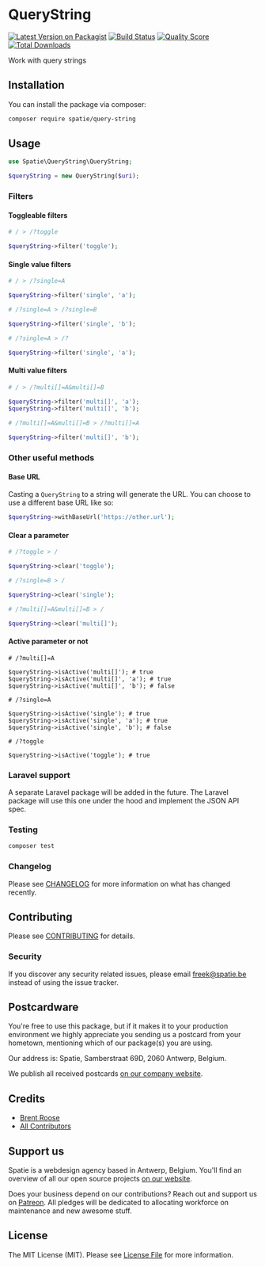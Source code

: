 # QueryString

[![Latest Version on Packagist](https://img.shields.io/packagist/v/spatie/query-filter.svg?style=flat-square)](https://packagist.org/packages/spatie/:package_name)
[![Build Status](https://img.shields.io/travis/spatie/query-filter/master.svg?style=flat-square)](https://travis-ci.org/spatie/:package_name)
[![Quality Score](https://img.shields.io/scrutinizer/g/spatie/query-filter.svg?style=flat-square)](https://scrutinizer-ci.com/g/spatie/:package_name)
[![Total Downloads](https://img.shields.io/packagist/dt/spatie/query-filter.svg?style=flat-square)](https://packagist.org/packages/spatie/:package_name)

Work with query strings

## Installation

You can install the package via composer:

```bash
composer require spatie/query-string
```

## Usage

``` php
use Spatie\QueryString\QueryString;

$queryString = new QueryString($uri);
```

### Filters

#### Toggleable filters

```php
# / > /?toggle

$queryString->filter('toggle');
```

#### Single value filters

```php
# / > /?single=A

$queryString->filter('single', 'a');
```

```php
# /?single=A > /?single=B

$queryString->filter('single', 'b');
```

```php
# /?single=A > /?

$queryString->filter('single', 'a');
```

#### Multi value filters

```php
# / > /?multi[]=A&multi[]=B

$queryString->filter('multi[]', 'a');
$queryString->filter('multi[]', 'b');
```

```php
# /?multi[]=A&multi[]=B > /?multi[]=A

$queryString->filter('multi[]', 'b');
```

### Other useful methods


#### Base URL

Casting a `QueryString` to a string will generate the URL. 
You can choose to use a different base URL like so:

```php
$queryString->withBaseUrl('https://other.url');
```

#### Clear a parameter

```php
# /?toggle > /

$queryString->clear('toggle');
```

```php
# /?single=B > /

$queryString->clear('single');
```

```php
# /?multi[]=A&multi[]=B > /

$queryString->clear('multi[]');
```

#### Active parameter or not

```
# /?multi[]=A

$queryString->isActive('multi[]'); # true
$queryString->isActive('multi[]', 'a'); # true
$queryString->isActive('multi[]', 'b'); # false
```

```
# /?single=A

$queryString->isActive('single'); # true
$queryString->isActive('single', 'a'); # true
$queryString->isActive('single', 'b'); # false
```

```
# /?toggle

$queryString->isActive('toggle'); # true
```

### Laravel support

A separate Laravel package will be added in the future.
The Laravel package will use this one under the hood and implement the JSON API spec.

### Testing

``` bash
composer test
```

### Changelog

Please see [CHANGELOG](CHANGELOG.md) for more information on what has changed recently.

## Contributing

Please see [CONTRIBUTING](CONTRIBUTING.md) for details.

### Security

If you discover any security related issues, please email freek@spatie.be instead of using the issue tracker.

## Postcardware

You're free to use this package, but if it makes it to your production environment we highly appreciate you sending us a postcard from your hometown, mentioning which of our package(s) you are using.

Our address is: Spatie, Samberstraat 69D, 2060 Antwerp, Belgium.

We publish all received postcards [on our company website](https://spatie.be/en/opensource/postcards).

## Credits

- [Brent Roose](https://github.com/brendt)
- [All Contributors](../../contributors)

## Support us

Spatie is a webdesign agency based in Antwerp, Belgium. You'll find an overview of all our open source projects [on our website](https://spatie.be/opensource).

Does your business depend on our contributions? Reach out and support us on [Patreon](https://www.patreon.com/spatie). 
All pledges will be dedicated to allocating workforce on maintenance and new awesome stuff.

## License

The MIT License (MIT). Please see [License File](LICENSE.md) for more information.
